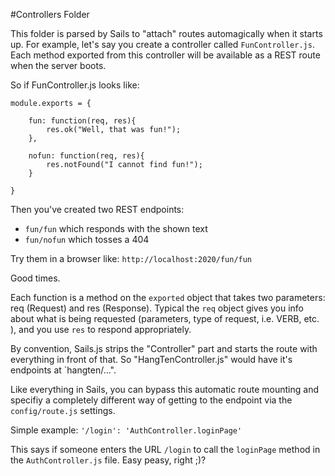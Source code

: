 #Controllers Folder

This folder is parsed by Sails to "attach" routes automagically when it starts up. For example,
let's say you create a controller called `FunController.js`. Each method exported from this
controller will be available as a REST route when the server boots.

So if FunController.js looks like:

```$xslt
module.exports = {

    fun: function(req, res){
        res.ok("Well, that was fun!");
    },

    nofun: function(req, res){
        res.notFound("I cannot find fun!");
    }

}
```

Then you've created two REST endpoints:
- `fun/fun` which responds with the shown text
- `fun/nofun` which tosses a 404

Try them in a browser like:
`http://localhost:2020/fun/fun`

Good times.

Each function is a method on the `exported` object that takes two parameters: req (Request)
and res (Response). Typical the `req` object gives you info about what is being requested (parameters, 
type of request, i.e. VERB, etc. ), and you use `res` to respond appropriately. 

By convention, Sails.js strips the "Controller" part and starts the route with everything in
front of that. So "HangTenController.js" would have it's endpoints at `hangten/...".

Like everything in Sails, you can bypass this automatic route mounting and specifiy a completely 
different way of getting to the endpoint via the `config/route.js` settings. 

Simple example:
`'/login': 'AuthController.loginPage'`

This says if someone enters the URL `/login` to call the `loginPage` method in the `AuthController.js`
file. Easy peasy, right ;)?

